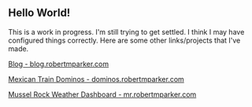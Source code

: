 ## Hello World!
    
This is a work in progress.  I'm still trying to get settled.  I think I may have configured things correctly.  Here are some other links/projects that I've made.

[Blog - blog.robertmparker.com](https://blog.robertmparker.com)

[Mexican Train Dominos - dominos.robertmparker.com](http://dominos.robertmparker.com)

[Mussel Rock Weather Dashboard - mr.robertmparker.com](https://mr.robertmparker.com)
